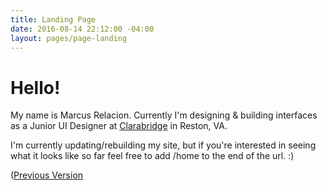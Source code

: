 ```yaml
---
title: Landing Page
date: 2016-08-14 22:12:00 -04:00
layout: pages/page-landing
---
```


# Hello!

My name is Marcus Relacion. Currently I'm designing & building interfaces as a Junior UI Designer at [Clarabridge](http://www.clarabridge.com/) in Reston, VA.

I'm currently updating/rebuilding my site, but if you're interested in seeing what it looks like so far feel free to add /home to the end of the url. :)

([Previous Version](http://marcusr.siteleaf.net/)

